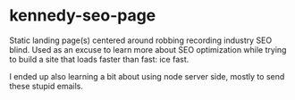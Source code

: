 # kennedy-seo-page

Static landing page(s) centered around robbing recording industry SEO blind. Used as an excuse to learn more about SEO optimization while trying to build a site that loads faster than fast: ice fast.

I ended up also learning a bit about using node server side, mostly to send these stupid emails.
